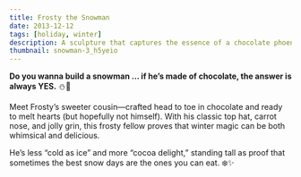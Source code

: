 ```yaml
---
title: Frosty the Snowman
date: 2013-12-12
tags: [holiday, winter]
description: A sculpture that captures the essence of a chocolate phoenix.
thumbnail: snowman-3_h5yeio
---
```


**Do you wanna build a snowman … if he’s made of chocolate, the answer is always YES.** ⛄🍫

Meet Frosty’s sweeter cousin—crafted head to toe in chocolate and ready to melt hearts (but hopefully not himself). With his classic top hat, carrot nose, and jolly grin, this frosty fellow proves that winter magic can be both whimsical and delicious.

He’s less “cold as ice” and more “cocoa delight,” standing tall as proof that sometimes the best snow days are the ones you can eat. ❄️✨
